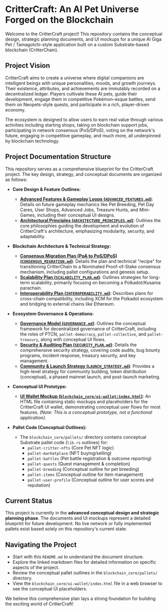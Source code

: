 # CritterCraft: An AI Pet Universe Forged on the Blockchain

Welcome to the CritterCraft project! This repository contains the conceptual design, strategic planning documents, and UI mockups for a unique AI Giga Pet / Tamagotchi-style application built on a custom Substrate-based blockchain (CritterChain).

## Project Vision

CritterCraft aims to create a universe where digital companions are intelligent beings with unique personalities, moods, and growth journeys. Their existence, attributes, and achievements are immutably recorded on a decentralized ledger. Players cultivate these AI pets, guide their development, engage them in competitive Pokémon-esque battles, send them on Neopets-style quests, and participate in a rich, player-driven economy.

The ecosystem is designed to allow users to earn real value through various activities including starting shops, taking on blockchain support jobs, participating in network consensus (PoS/DPoS), voting on the network's future, engaging in competitive gameplay, and much more, all underpinned by blockchain technology.

## Project Documentation Structure

This repository serves as a comprehensive blueprint for the CritterCraft project. The key design, strategy, and conceptual documents are organized as follows:

*   **Core Design & Feature Outlines:**
    *   [**Advanced Features & Gameplay Loops (`ADVANCED_FEATURES.md`)**](./ADVANCED_FEATURES.md): Details on future gameplay mechanics like Pet Breeding, Pet Day Cares, User Shops, Advanced Jobs, Treasure Hunts, and Mini-Games, including their conceptual UI designs.
    *   [**Architectural Principles (`ARCHITECTURE_PRINCIPLES.md`)**](./ARCHITECTURE_PRINCIPLES.md): Outlines the core philosophies guiding the development and evolution of CritterCraft's architecture, emphasizing modularity, security, and adaptability.

*   **Blockchain Architecture & Technical Strategy:**
    *   [**Consensus Migration Plan (PoA to PoS/DPoS) (`CONSENSUS_MIGRATION.md`)**](./CONSENSUS_MIGRATION.md): Details the plan and technical "recipe" for transitioning CritterChain to a Nominated Proof-of-Stake consensus mechanism, including pallet configurations and genesis setup.
    *   [**Scalability Plan (`SCALABILITY_PLAN.md`)**](./SCALABILITY_PLAN.md): Outlines strategies for long-term scalability, primarily focusing on becoming a Polkadot/Kusama parachain.
    *   [**Interoperability Plan (`INTEROPERABILITY.md`)**](./INTEROPERABILITY.md): Describes plans for cross-chain compatibility, including XCM for the Polkadot ecosystem and bridging to external chains like Ethereum.

*   **Ecosystem Governance & Operations:**
    *   [**Governance Model (`GOVERNANCE.md`)**](./GOVERNANCE.md): Outlines the conceptual framework for decentralized governance of CritterCraft, including the roles of PTCN, `pallet-democracy`, `pallet-collective`, and `pallet-treasury`, along with conceptual UI flows.
    *   [**Security & Auditing Plan (`SECURITY_PLAN.md`)**](./SECURITY_PLAN.md): Details the comprehensive security strategy, covering code audits, bug bounty programs, incident response, treasury security, and key management.
    *   [**Community & Launch Strategy (`LAUNCH_STRATEGY.md`)**](./LAUNCH_STRATEGY.md): Provides a high-level strategy for community building, token distribution (conceptual), a phased mainnet launch, and post-launch marketing.

*   **Conceptual UI Prototype:**
    *   [**UI Wallet Mockup (`blockchain_core/ui-wallet/index.html`)**](./blockchain_core/ui-wallet/index.html): An HTML file containing static mockups and placeholders for the CritterCraft UI wallet, demonstrating conceptual user flows for most features. *(Note: This is a conceptual prototype, not a functional application).*

*   **Pallet Code (Conceptual Outlines):**
    *   The `blockchain_core/pallets/` directory contains conceptual Substrate pallet code (`lib.rs` outlines) for:
        *   `pallet-critter-nfts` (Core Pet NFT logic)
        *   `pallet-marketplace` (NFT buying/selling)
        *   `pallet-battles` (Pet battle registration & outcome reporting)
        *   `pallet-quests` (Quest management & completion)
        *   `pallet-breeding` (Conceptual outline for pet breeding)
        *   `pallet-items` (Conceptual outline for item management)
        *   `pallet-user-profile` (Conceptual outline for user scores and reputation)

## Current Status

This project is currently in the **advanced conceptual design and strategic planning phase**. The documents and UI mockups represent a detailed blueprint for future development. No live network or fully implemented pallets exist based solely on this repository's current state.

## Navigating the Project

*   Start with this `README.md` to understand the document structure.
*   Explore the linked markdown files for detailed information on specific aspects of the project.
*   Review the conceptual pallet outlines in the `blockchain_core/pallets/` directory.
*   View the `blockchain_core/ui-wallet/index.html` file in a web browser to see the conceptual UI placeholders.

We believe this comprehensive plan lays a strong foundation for building the exciting world of CritterCraft!
